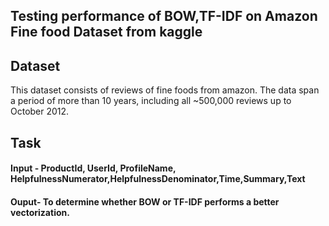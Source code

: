 ## Testing performance of BOW,TF-IDF on Amazon Fine food Dataset from kaggle
## Dataset
This dataset consists of reviews of fine foods from amazon. The data span a period of more than 10 years, including all ~500,000 reviews up to October 2012. 
## Task
 
#### Input - ProductId, UserId, ProfileName, HelpfulnessNumerator,HelpfulnessDenominator,Time,Summary,Text 
#### Ouput- To determine whether BOW or TF-IDF performs a better vectorization.
